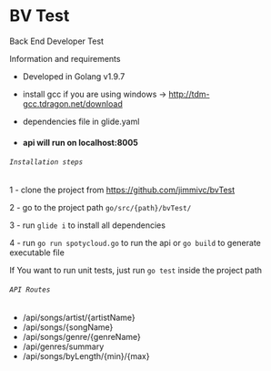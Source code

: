 # BV Test
Back End Developer Test

Information and requirements

- Developed in Golang v1.9.7
- install gcc if you are using windows -> http://tdm-gcc.tdragon.net/download
- dependencies file in glide.yaml

- #### api will run on localhost:8005


###### `Installation steps`

1 - clone the project from https://github.com/jimmivc/bvTest

2 - go to the project path `go/src/{path}/bvTest/`
 
3 - run `glide i` to install all dependencies

4 - run `go run spotycloud.go` to run the api or `go build` to generate executable file

If You want to run unit tests, just run `go test` inside the project path

###### `API Routes`
- /api/songs/artist/{artistName}
- /api/songs/{songName}
- /api/songs/genre/{genreName}
- /api/genres/summary
- /api/songs/byLength/{min}/{max}
